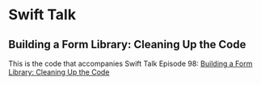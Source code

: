 # Swift Talk
## Building a Form Library: Cleaning Up the Code

This is the code that accompanies Swift Talk Episode 98: [Building a Form Library: Cleaning Up the Code](https://talk.objc.io/episodes/S01E98-building-a-form-library-cleaning-up-the-code)
